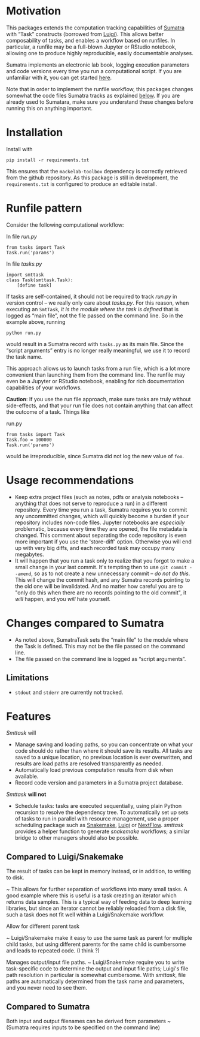 Motivation
==========

This packages extends the computation tracking capabilities of [Sumatra](https://pythonhosted.org/Sumatra/) with “Task” constructs (borrowed from [Luigi](https://luigi.readthedocs.io/)). This allows better composability of tasks, and enables a workflow based on runfiles. In particular, a runfile may be a full-blown Jupyter or RStudio notebook, allowing one to produce highly reproducible, easily documentable analyses.

Sumatra implements an electronic lab book, logging execution parameters and code versions every time you run a computational script. If you are unfamiliar with it, you can get started [here](https://pythonhosted.org/Sumatra/getting_started.html).

Note that in order to implement the runfile workflow, this packages changes somewhat the code files Sumatra tracks as explained [below](runfile-pattern). If you are already used to Sumatara, make sure you understand these changes before running this on anything important.

Installation
============

Install with

    pip install -r requirements.txt

This ensures that the `mackelab-toolbox` dependency is correctly retrieved from the github repository.
As this package is still in development, the `requirements.txt` is configured to produce an editable install.

Runfile pattern
===============

Consider the following computational workflow:

In file *run.py*

    from tasks import Task
    Task.run('params')

In file *tasks.py*

    import smttask
    class Task(smttask.Task):
        [define task]

If tasks are self-contained, it should not be required to track *run.py* in version control – we really only care about *tasks.py*. For this reason, when executing an `SmtTask`, _it is the module where the task is defined_ that is logged as “main file”, not the file passed on the command line. So in the example above, running

    python run.py

would result in a Sumatra record with `tasks.py` as its main file. Since the “script arguments” entry is no longer really meaningful, we use it to record the task name.

This approach allows us to launch tasks from a run file, which is a lot more convenient than launching them from the command line. The runfile may even be a Jupyter or RStudio notebook, enabling for rich documentation capabilities of your workflows.

**Caution**: If you use the run file approach, make sure tasks are truly without side-effects, and that your run file does not contain anything that can affect the outcome of a task. Things like

run.py

    from tasks import Task
    Task.foo = 100000
    Task.run('params')

would be irreproducible, since Sumatra did not log the new value of `foo`.

Usage recommendations
=====================

   - Keep extra project files (such as notes, pdfs or analysis notebooks – anything that does not serve to reproduce a run) in a different repository. Every time you run a task, Sumatra requires you to commit any uncommitted changes, which will quickly become a burden if your repository includes non-code files. Jupyter notebooks are *especially* problematic, because every time they are opened, the file metadata is changed.
   This comment about separating the code repository is even more important if you use the 'store-diff' option. Otherwise you will end up with very big diffs, and each recorded task may occupy many megabytes.
   - It will happen that you run a task only to realize that you forgot to make a small change in your last commit. It's tempting then to use `git commit --amend`, so as to not create a new unnecessary commit – *do not do this*. This will change the commit hash, and any Sumatra records pointing to the old one will be invalidated. And no matter how careful you are to "only do this when there are no records pointing to the old commit", it *will* happen, and you *will* hate yourself.

Changes compared to Sumatra
===========================

  - As noted above, SumatraTask sets the “main file” to the module where the Task is defined. This may not be the file passed on the command line.
  - The file passed on the command line is logged as “script arguments”.

Limitations
-----------

  - `stdout` and `stderr` are currently not tracked.


Features
========

_Smttask_ will
  - Manage saving and loading paths, so you can concentrate on what your code
    should do rather than where it should save its results.
    All tasks are saved to a unique location, no previous location is ever
    overwritten, and results are load paths are resolved transparently as
    needed.
  - Automatically load previous computation results from disk when available.
  - Record code version and parameters in a Sumatra project database.

_Smttask_ **will not**
  - Schedule tasks: tasks are executed sequentially, using plain Python
    recursion to resolve the dependency tree. To automatically set up sets of
    tasks to run in parallel with resource management, use a proper scheduling
    package such as [Snakemake](https://snakemake.readthedocs.io/en/stable/index.html), [Luigi](https://luigi.readthedocs.io/en/stable/) or [NextFlow](https://www.nextflow.io/).
    _smttask_ provides a helper function to generate _snakemake_ workflows;
    a similar bridge to other managers should also be possible.


Compared to Luigi/Snakemake
-----------------

The result of tasks can be kept in memory instead, or in addition, to writing to disk.

  ~ This allows for further separation of workflows into many small tasks. A good example where this is useful is a task creating an iterator which returns data samples. This is a typical way of feeding data to deep learning libraries, but since an iterator cannot be reliably reloaded from a disk file, such a task does not fit well within a Luigi/Snakemake workflow.

Allow for different parent task

  ~ Luigi/Snakemake make it easy to use the same task as parent for multiple child tasks, but using different parents for the same child is cumbersome and leads to repeated code. (I think ?)

Manages output/input file paths.
  ~ Luigi/Snakemake require you to write task-specific code to determine the output and input file paths; Luigi's file path resolution in particular is somewhat cumbersome. With *smttask*, file paths are automatically determined from the task name and parameters, and you never need to see them.


Compared to Sumatra
-------------------

Both input and output filenames can be derived from parameters
  ~ (Sumatra requires inputs to be specified on the command line)
